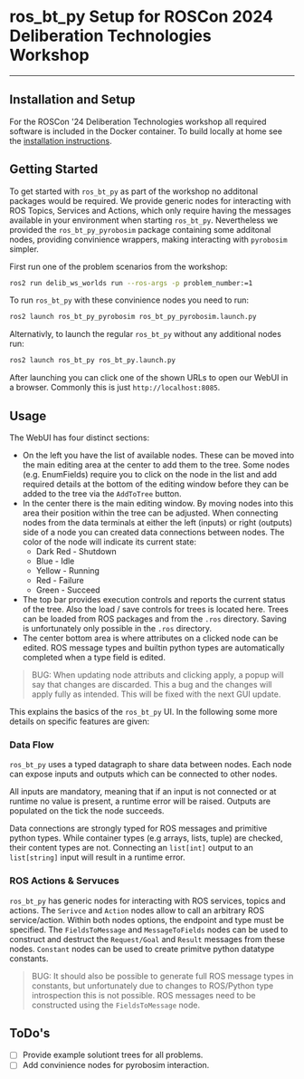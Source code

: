# ros\_bt\_py Setup for ROSCon 2024 Deliberation Technologies Workshop
---

## Installation and Setup

For the ROSCon '24 Deliberation Technologies workshop all required software is included in the Docker container.
To build locally at home see the [installation instructions](https://fzi-forschungszentrum-informatik.github.io/ros2_ros_bt_py/index.html).

## Getting Started

To get started with `ros_bt_py` as part of the workshop no additonal packages would be required.
We provide generic nodes for interacting with ROS Topics, Services and Actions, which only require having the messages available in your environment when starting `ros_bt_py`.
Nevertheless we provided the `ros_bt_py_pyrobosim` package containing some additonal nodes, providing convinience wrappers, making interacting with `pyrobosim` simpler.

First run one of the problem scenarios from the workshop:

```bash
ros2 run delib_ws_worlds run --ros-args -p problem_number:=1
```

To run `ros_bt_py` with these convinience nodes you need to run:
```bash
ros2 launch ros_bt_py_pyrobosim ros_bt_py_pyrobosim.launch.py
```

Alternativly, to launch the regular `ros_bt_py` without any additional nodes run:
```bash
ros2 launch ros_bt_py ros_bt_py.launch.py
```

After launching you can click one of the shown URLs to open our WebUI in a browser.
Commonly this is just `http://localhost:8085`.

## Usage

The WebUI has four distinct sections:
* On the left you have the list of available nodes.
  These can be moved into the main editing area at the center to add them to the tree.
  Some nodes (e.g. EnumFields) require you to click on the node in the list and add required details at the bottom of the editing window before they can be added to  the tree via the `AddToTree` button.
* In the center there is the main editing window.
  By moving nodes into this area their position within the tree can be adjusted.
  When connecting nodes from the data terminals at either the left (inputs) or right (outputs) side of a node you can created data connections between nodes.
  The color of the node will indicate its current state:
    * Dark Red - Shutdown
    * Blue - Idle
    * Yellow - Running
    * Red - Failure
    * Green - Succeed
* The top bar provides execution controls and reports the current status of the tree.
  Also the load / save controls for trees is located here.
  Trees can be loaded from ROS packages and from the `.ros` directory.
  Saving is unfortunately only possible in the `.ros` directory.
* The center bottom area is where attributes on a clicked node can be edited.
  ROS message types and builtin python types are automatically completed when a type field is edited.
>
> BUG: When updating node attributs and clicking apply, a popup will say that changes are discarded. This a bug and the changes will apply fully as intended.
> This will be fixed with the next GUI update.
>

This explains the basics of the `ros_bt_py` UI.
In the following some more details on specific features are given:

### Data Flow

`ros_bt_py` uses a typed datagraph to share data between nodes.
Each node can expose inputs and outputs which can be connected to other nodes.

All inputs are mandatory, meaning that if an input is not connected or at runtime no value is present, a runtime error will be raised.
Outputs are populated on the tick the node succeeds.

Data connections are strongly typed for ROS messages and primitive python types.
While container types (e.g arrays, lists, tuple) are checked, their content types are not.
Connecting an `list[int]` output to an `list[string]` input will result in a runtime error.

### ROS Actions & Servuces

`ros_bt_py` has generic nodes for interacting with ROS services, topics and actions.
The `Serivce` and `Action` nodes allow to call an arbitrary ROS service/action.
Within both nodes options, the endpoint and type must be specified.
The `FieldsToMessage` and `MessageToFields` nodes can be used to construct and destruct the `Request/Goal` and `Result` messages from these nodes.
`Constant` nodes can be used to create primitve python datatype constants.
>
> BUG: It should also be possible to generate full ROS message types in constants, but unfortunately due to changes to ROS/Python type introspection
> this is not possible. ROS messages need to be constructed using the `FieldsToMessage` node.
>

## ToDo's

- [ ] Provide example solutiont trees for all problems.
- [ ] Add convinience nodes for pyrobosim interaction.
